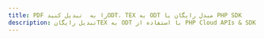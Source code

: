 ---title: PDF را به  تبدیل کنیدODT، TEX به ODT مبدل رایگان یا PHP SDKdescription: تبدیل رایگانTEX به ODT با استفاده از PHP Cloud APIs & SDK همچنین اسناد PDF را در Cloud ایجاد، ویرایش و رندر کنید.---